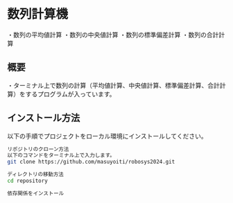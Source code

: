 # 数列計算機

・数列の平均値計算
・数列の中央値計算
・数列の標準偏差計算
・数列の合計計算

## 概要
・ターミナル上で数列の計算（平均値計算、中央値計算、標準偏差計算、合計計算）をするプログラムが入っています。

## インストール方法

以下の手順でプロジェクトをローカル環境にインストールしてください。

```bash
リポジトリのクローン方法
以下のコマンドをターミナル上で入力します。
git clone https://github.com/masuyoiti/robosys2024.git

ディレクトリの移動方法
cd repository

依存関係をインストール

